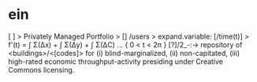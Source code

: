 # ein
[ ] > Privately Managed Portfolio > [] /users > expand.variable: [/time(t)] >  f'(t) = ∫ Σ(Δx) + ∫ Σ(Δy) + ∫ Σ(ΔC) ... { 0 &lt; t &lt; 2π } [?]/2_-:-> repository of &lt;buildings>/&lt;[codes]> for (i) blind-marginalized, (ii) non-capitated, (iii) high-rated economic throughput-activity presiding under Creative Commons licensing.

